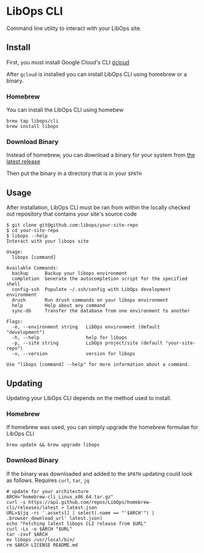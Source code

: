 # LibOps CLI

Command line utility to interact with your LibOps site.

## Install

First, you must install Google Cloud's CLI [gcloud](https://cloud.google.com/sdk/docs/install)

After `gcloud` is installed you can install LibOps CLI using homebrew or a binary.

### Homebrew
You can install the LibOps CLI using homebew
```
brew tap libops/cli
brew install libops
```

### Download Binary

Instead of homebrew, you can download a binary for your system from [the latest release](https://github.com/LibOps/homebrew-cli/releases/latest)

Then put the binary in a directory that is in your `$PATH`


## Usage

After installation, LibOps CLI must be ran from within the locally checked out repository that contains your site's source code

```
$ git clone git@github.com:libops/your-site-repo
$ cd your-site-repo
$ libops --help                       
Interact with your libops site

Usage:
  libops [command]

Available Commands:
  backup      Backup your libops environment
  completion  Generate the autocompletion script for the specified shell
  config-ssh  Populate ~/.ssh/config with LibOps development environment
  drush       Run drush commands on your libops environment
  help        Help about any command
  sync-db     Transfer the database from one environment to another

Flags:
  -e, --environment string   LibOps environment (default "development")
  -h, --help                 help for libops
  -p, --site string          LibOps project/site (default "your-site-repo")
  -v, --version              version for libops

Use "libops [command] --help" for more information about a command.
```

## Updating

Updating your LibOps CLI depends on the method used to install.

### Homebrew

If homebrew was used, you can simply upgrade the homebrew formulae for LibOps CLI

```
brew update && brew upgrade libops
```

### Download Binary

If the binary was downloaded and added to the `$PATH` updating could look as follows. Requires `curl`, `tar`, `jq`

```
# update for your architecture
ARCH="homebrew-cli_Linux_x86_64.tar.gz"
curl -s https://api.github.com/repos/LibOps/homebrew-cli/releases/latest > latest.json
URL=$(jq -rc '.assets[] | select(.name == "'$ARCH'") | .browser_download_url' latest.json)
echo "Fetching latest libops CLI release from $URL"
curl -Ls -o $ARCH "$URL"
tar -zxvf $ARCH
mv libops /usr/local/bin/
rm $ARCH LICENSE README.md
```
